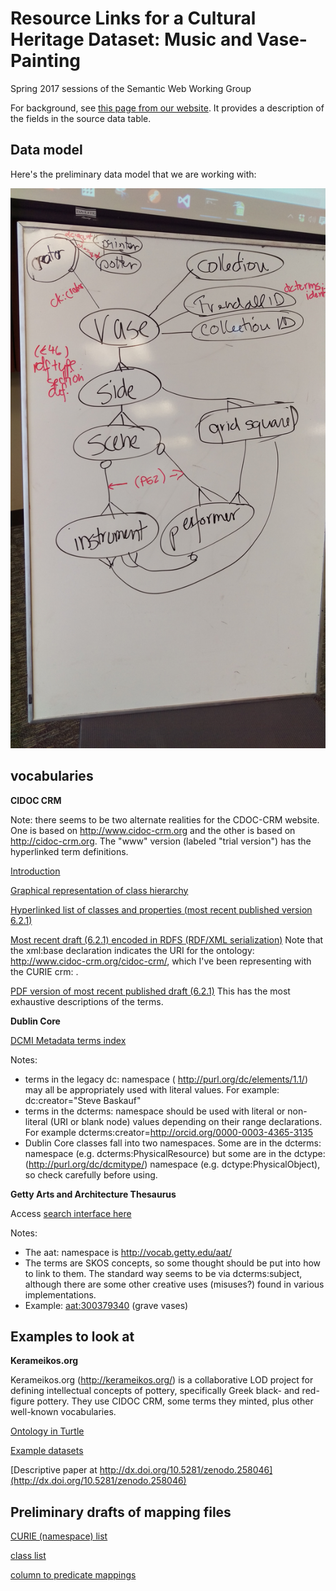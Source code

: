 # Resource Links for a Cultural Heritage Dataset: Music and Vase-Painting
Spring 2017 sessions of the Semantic Web Working Group

For background, see [this page from our website](https://github.com/HeardLibrary/semantic-web/blob/gh-pages/posts/2017-01-09.md).  It provides a description of the fields in the source data table.

## Data model

Here's the preliminary data model that we are working with:

![](IMAG1752.jpg)

## vocabularies

**CIDOC CRM**

Note: there seems to be two alternate realities for the CDOC-CRM website.  One is based on http://www.cidoc-crm.org and the other is based on http://cidoc-crm.org.  The "www" version (labeled "trial version") has the hyperlinked term definitions.  

[Introduction](http://cidoc-crm.org/comprehensive_intro.html)

[Graphical representation of class hierarchy](http://cidoc-crm.org/cidoc_graphical_representation_v_5_1/class_hierarchy.html)

[Hyperlinked list of classes and properties (most recent published version 6.2.1)](http://www.cidoc-crm.org/Version/version-6.2.1)

[Most recent draft (6.2.1) encoded in RDFS (RDF/XML serialization)](http://cidoc-crm.org/rdfs/cidoc_crm_v6.2.1-draft-b-2015October.rdfs) Note that the xml:base declaration indicates the URI for the ontology: http://www.cidoc-crm.org/cidoc-crm/, which I've been representing with the CURIE crm: .

[PDF version of most recent published draft (6.2.1)](http://www.cidoc-crm.org/sites/default/files/cidoc_crm_version_6.2.1.pdf) This has the most exhaustive descriptions of the terms.

**Dublin Core**

[DCMI Metadata terms index](http://dublincore.org/documents/dcmi-terms/)

Notes:
- terms in the legacy dc: namespace ( 	http://purl.org/dc/elements/1.1/) may all be appropriately used with literal values.  For example: dc:creator="Steve Baskauf"
- terms in the dcterms: namespace should be used with literal or non-literal (URI or blank node) values depending on their range declarations.  For example dcterms:creator=<http://orcid.org/0000-0003-4365-3135>
- Dublin Core classes fall into two namespaces.  Some are in the dcterms: namespace (e.g. dcterms:PhysicalResource) but some are in the dctype: (http://purl.org/dc/dcmitype/) namespace (e.g. dctype:PhysicalObject), so check carefully before using.

**Getty Arts and Architecture Thesaurus**

Access [search interface here](http://www.getty.edu/research/tools/vocabularies/aat/)

Notes:
- The aat: namespace is http://vocab.getty.edu/aat/
- The terms are SKOS concepts, so some thought should be put into how to link to them.  The standard way seems to be via dcterms:subject, although there are some other creative uses (misuses?) found in various implementations.
- Example: [aat:300379340](http://vocab.getty.edu/aat/300379340) (grave vases)

## Examples to look at

**Kerameikos.org**

Kerameikos.org (http://kerameikos.org/) is a collaborative LOD project for defining intellectual concepts of pottery, specifically Greek black- and red-figure pottery.  They use CIDOC CRM, some terms they minted, plus other well-known vocabularies.

[Ontology in Turtle](http://kerameikos.org/ontology.ttl)

[Example datasets](http://kerameikos.org/datasets)

[Descriptive paper at http://dx.doi.org/10.5281/zenodo.258046](http://dx.doi.org/10.5281/zenodo.258046)

## Preliminary drafts of mapping files

[CURIE (namespace) list](https://github.com/HeardLibrary/semantic-web/blob/master/vase/namespace.csv)

[class list](https://github.com/HeardLibrary/semantic-web/blob/master/vase/vase-classes.csv)

[column to predicate mappings](https://github.com/HeardLibrary/semantic-web/blob/master/vase/vase-column-mappings.csv)
